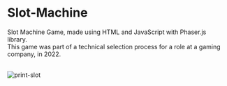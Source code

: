 # Slot-Machine
Slot Machine Game, made using HTML and JavaScript with Phaser.js library.<br>
This game was part of a technical selection process for a role at a gaming company, in 2022.<br><br>

![print-slot](https://github.com/Pixelikas/Slot-Machine/assets/67108278/f984af92-d457-4379-9ffa-76d3dcffe353)

